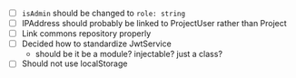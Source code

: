 - [ ] `isAdmin` should be changed to `role: string`
- [ ] IPAddress should probably be linked to ProjectUser rather than Project
- [ ] Link commons repository properly
- [ ] Decided how to standardize JwtService
  - should be it be a module? injectable? just a class?
- [ ] Should not use localStorage